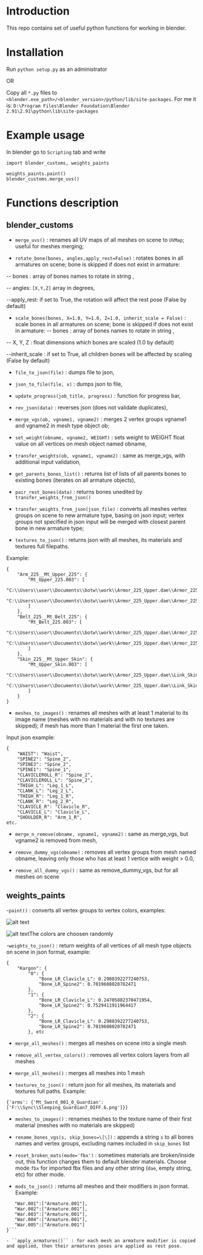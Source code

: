 # Introduction

This repo contains set of useful python functions for working in blender.

# Installation

Run ``python setup.py`` as an administrator

OR

Copy all ``*.py`` files to ``<blender.exe_path>/<blender_version>/python/lib/site-packages``. For me it is: 
```D:\Program Files\Blender Foundation\Blender 2.91\2.91\python\lib\site-packages```

# Example usage

In blender go to ``Scripting`` tab and write 

```
import blender_customs, weights_paints

weights_paints.paint()
blender_customs.merge_uvs()
```

# Functions description

## blender_customs

- 	``merge_uvs()`` : renames all UV maps of all meshes on scene to ``UVMap``; useful for meshes merging;

- ``rotate_bone(bones, angles,apply_rest=False)`` :  rotates bones in all armatures on scene; bone is skipped if does not exist in armature:

-- bones : array of bones names to rotate in string ,

-- angles: ``[X,Y,Z]`` array in degrees,

--apply_rest: if set to True, the rotation will affect the rest pose (False by default)

- ``scale_bones(bones, X=1.0, Y=1.0, Z=1.0, inherit_scale = False)`` :  scale bones in all armatures on scene; bone is skipped if does not exist in armature:
-- bones : array of bones names to rotate in string ,

-- X, Y, Z : float dimensions which bones are scaled (1.0 by default)

--inherit_scale : if set to True, all children bones will be affected by scaling (False by default)

- ``file_to_json(file)`` : dumps file to json,

- ``json_to_file(file, x)`` : dumps json to file,

- ``update_progress(job_title, progress)`` : function for progress bar,

- ``rev_json(data)`` : reverses json (does not validate duplicates),

- ``merge_vgs(ob, vgname1, vgname2)`` : merges 2 vertex groups vgname1 and vgname2 in mesh type object ob;

- ``set_weight(obname, vgname2, WEIGHT)`` : sets weight to WEIGHT float value on all vertices on mesh object named obname,

- ``transfer_weights(ob, vgname1, vgname2)`` : same as merge_vgs, with additional input validation,

- ``get_parents_bones_list()`` : returns list of lists of all parents bones to existing bones (iterates on all armature objects),

- ``pair_rest_bones(data)`` : returns bones unedited by ``transfer_weights_from_json()``

- ``transfer_weights_from_json(json_file)`` : converts all meshes vertex groups on scene to new armature type, basing on json input; vertex groups not specified in json input will be merged with closest parent bone in new armature type;

- ``textures_to_json()`` : returns json with all meshes, its materials and textures full filepaths. 

Example:

```
{
    "Arm_225__Mt_Upper_225": {
        "Mt_Upper_225.003": [
            "C:\\Users\\user\\Documents\\botw\\work\\Armor_225_Upper.dae\\Armor_225_Upper_Alb.png",
            "C:\\Users\\user\\Documents\\botw\\work\\Armor_225_Upper.dae\\Armor_225_Upper_Spm.png"
        ]
    },
    "Belt_225__Mt_Belt_225": {
        "Mt_Belt_225.003": [
            "C:\\Users\\user\\Documents\\botw\\work\\Armor_225_Upper.dae\\Armor_225_Belt_Alb.png",
            "C:\\Users\\user\\Documents\\botw\\work\\Armor_225_Upper.dae\\Armor_225_Belt_Spm.png"
        ]
    },
    "Skin_225__Mt_Upper_Skin": {
        "Mt_Upper_Skin.003": [
            "C:\\Users\\user\\Documents\\botw\\work\\Armor_225_Upper.dae\\Link_Skin_Alb.png",
            "C:\\Users\\user\\Documents\\botw\\work\\Armor_225_Upper.dae\\Link_Skin_Spm.png"
        ]
    }
}
```


- ``meshes_to_images()`` : renames all meshes with at least 1 material to its image name (meshes with no materials and with no textures are skipped); if mesh has more than 1 material the first one taken. 


Input json example:


```
{
	"WAIST": "Waist",
	"SPINE2": "Spine_2",
	"SPINE3": "Spine_2",
	"SPINE1": "Spine_1",
	"CLAVICLEROLL_R": "Spine_2",
	"CLAVICLEROLL_L": "Spine_2",
	"THIGH_L": "Leg_1_L",
	"CLANK_L": "Leg_2_L",
	"THIGH_R": "Leg_1_R",
	"CLANK_R": "Leg_2_R",
	"CLAVICLE_R": "Clavicle_R",
	"CLAVICLE_L": "Clavicle_L",
	"SHOULDER_R": "Arm_1_R",
etc.
```

- ``merge_n_remove(obname, vgname1, vgname2)`` : same as merge_vgs, but vgname2 is removed from mesh,

- ``remove_dummy_vgs(obname)`` : removes all vertex groups from mesh named obname, leaving only those who has at least 1 vertice with weight > 0.0,

- ``remove_all_dummy_vgs()`` : same as remove_dummy_vgs, but for all meshes on scene
## weights_paints

-``paint()`` : converts all vertex groups to vertex colors, examples:

![alt text](https://cdn.discordapp.com/attachments/316759796340621323/835942906883342367/unknown.png)

![alt text](https://media.discordapp.net/attachments/316759796340621323/835939628992168006/unknown.png)The colors are choosen randomly

-``weights_to_json()`` : return weights of all vertices of all mesh type objects on scene in json format, example:
```
{
    "Kargon": {
        "0": {
            "Bone_LR_Clavicle_L": 0.2980392277240753,
            "Bone_LR_Spine2": 0.7019608020782471
        },
        "1": {
            "Bone_LR_Clavicle_L": 0.24705882370471954,
            "Bone_LR_Spine2": 0.7529411911964417
        },
        "2": {
            "Bone_LR_Clavicle_L": 0.2980392277240753,
            "Bone_LR_Spine2": 0.7019608020782471
        }, etc
   ```
   
- ``merge_all_meshes()`` : merges all meshes on scene into a single mesh

- ``remove_all_vertex_colors()`` : removes all vertex colors layers from all meshes

- ``merge_all_meshes()`` : merges all meshes into 1 mesh

- ``textures_to_json()`` : return json for all meshes, its materials and textures full paths. Example:

```{'arms': {'Mt_Sword_001_0_Guardian': ['F:\\Sync\\Sleeping_Guardian7_DIFF.6.png']}}```

- ``meshes_to_images()`` : renames meshes to the texture name of their first material (meshes with no materials are skipped)

- ``rename_bones_vgs(s, skip_bones=\[\])`` : appends a string ``s`` to all bones names and vertex groups, excluding names included in ``skip_bones`` list

- ``reset_broken_mats(mode='fbx')`` : sometimes materials are broken/inside out, this function changes them to default blender materials. Choose mode ``fbx`` for imported fbx files and any other string (``dae``, empty string, etc) for other mode.

- ``mods_to_json()`` : returns all meshes and their modifiers in json format. Example:

```{
   "War.001":["Armature.001"],
   "War.002":["Armature.001"],
   "War.003":["Armature.001"],
   "War.004":["Armature.001"],
   "War.005":["Armature.001"]
}```

- ``apply_armatures()`` : for each mesh an armature modifier is copied and applied, then their armatures poses are applied as rest pose.
